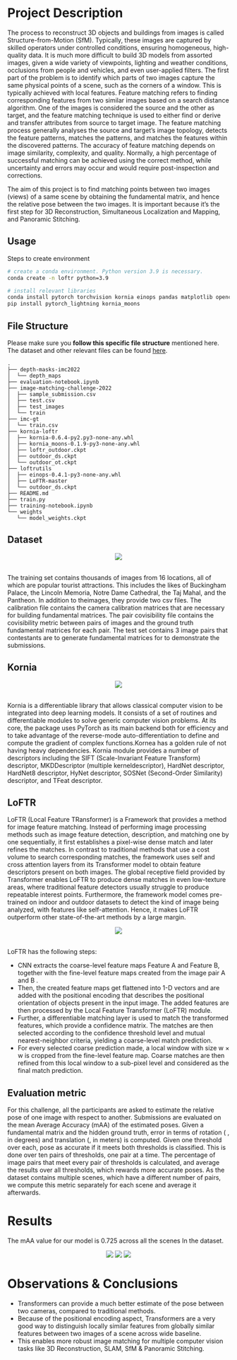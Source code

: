 # Project Description 

The process to reconstruct 3D objects and buildings from images is called Structure-from-Motion (SfM). Typically, these images are captured by skilled operators under controlled conditions, ensuring homogeneous, high-quality data. It is much more difficult to build 3D models from assorted images, given a wide variety of viewpoints, lighting and weather conditions, occlusions from people and vehicles, and even user-applied filters. The first part of the problem is to identify which parts of two images capture the same physical points of a scene, such as the corners of a window. This is typically achieved with local features. Feature matching refers to finding corresponding features from two similar images based on a search distance algorithm. One of the images is considered the source and the other as target, and the feature matching technique is used to either find or derive and transfer attributes from source to target image. The feature matching process generally analyses the source and target’s image topology, detects the feature patterns, matches the patterns, and matches the features within the discovered patterns. The accuracy of feature matching depends on image similarity, complexity, and quality. Normally, a high percentage of successful matching can be achieved using the correct method, while uncertainty and errors may occur and would require post-inspection and corrections. 

The aim of this project is to find matching points between two images (views) of a same scene by obtaining the fundamental matrix, and hence the relative pose between the two images. It is important because it’s the first step for 3D Reconstruction, Simultaneous Localization and Mapping, and Panoramic Stitching.

## Usage

Steps to create environment
```bash
# create a conda environment. Python version 3.9 is necessary.
conda create -n loftr python=3.9

# install relevant libraries
conda install pytorch torchvision kornia einops pandas matplotlib opencv loguru -c pytorch
pip install pytorch_lightning kornia_moons
```
## File Structure
Please make sure you **follow this specific file structure** mentioned here. The dataset and other relevant files can be found [here](https://drive.google.com/drive/folders/1-zAaqigu1OWFG6PhUg51aIcKRk9gkByh?usp=sharing).

```
.
├── depth-masks-imc2022
│  └── depth_maps
├── evaluation-notebook.ipynb
├── image-matching-challenge-2022
│  ├── sample_submission.csv
│  ├── test.csv
│  ├── test_images
│  └── train
├── imc-gt
│  └── train.csv
├── kornia-loftr
│  ├── kornia-0.6.4-py2.py3-none-any.whl
│  ├── kornia_moons-0.1.9-py3-none-any.whl
│  ├── loftr_outdoor.ckpt
│  ├── outdoor_ds.ckpt
│  └── outdoor_ot.ckpt
├── loftrutils
│  ├── einops-0.4.1-py3-none-any.whl
│  ├── LoFTR-master
│  └── outdoor_ds.ckpt
├── README.md
├── train.py
├── training-notebook.ipynb
└── weights
   └── model_weights.ckpt
```
## Dataset

<div align=center>
<img src="https://user-images.githubusercontent.com/39590621/168615651-16a5faaf-d444-4bde-ae53-baf4e97581c2.png">
</div>
<br>

The training set contains thousands of images from 16 locations, all of which are popular tourist attractions. This includes the likes of Buckingham Palace, the Lincoln Memoria, Notre Dame Cathedral, the Taj Mahal, and the Pantheon. In addition to theimages, they provide two csv files. The calibration file contains the camera calibration matrices that are necessary for building fundamental matrices. The pair covisibility file contains the covisibility metric between pairs of images and the ground truth fundamental matrices for each pair. The test set contains 3 image pairs that contestants are to generate fundamental matrices for to demonstrate the submissions. 

## Kornia

<div align=center>
<img src="https://user-images.githubusercontent.com/39590621/168612245-70119dea-53e5-4ea3-b8ba-d27bccfac941.png">
</div>
<br>

Kornia is a differentiable library that allows classical computer vision to be integrated into deep learning models. It consists of a set of routines and differentiable modules to solve generic computer vision problems. At its core, the package uses PyTorch as its main backend both for efficiency and to take advantage of the reverse-mode auto-differentiation to define and compute the gradient of complex functions.Kornea has a golden rule of not having heavy dependencies. Kornia module provides a number of descriptors including the SIFT (Scale-Invariant Feature Transform) descriptor, MKDDescriptor (multiple kerneldescriptor), HardNet descriptor, HardNet8 descriptor, HyNet descriptor, SOSNet (Second-Order Similarity) descriptor, and TFeat descriptor.

## LoFTR

LoFTR (Local Feature TRansformer) is a Framework that provides a method for image feature matching. Instead of performing image processing methods such as image feature detection, description, and matching one by one sequentially, it first establishes a pixel-wise dense match and later refines the matches. In contrast to traditional methods that use a cost volume to search corresponding matches, the framework uses self and cross attention layers from its Transformer model to obtain feature descriptors present on both images. The global receptive field provided by Transformer enables LoFTR to produce dense matches in even low-texture areas, where traditional feature detectors usually struggle to produce repeatable interest points. Furthermore, the framework model comes pre-trained on indoor and outdoor datasets to detect the kind of image being analyzed, with features like self-attention. Hence, it   makes LoFTR outperform other state-of-the-art methods by a large margin. 

<div align=center>
<img src="https://user-images.githubusercontent.com/39590621/168614880-48bb08e3-8553-4d80-b7b1-54175c247d8a.png">
</div>
<br>

LoFTR has the following steps: 

* CNN extracts the coarse-level feature maps Feature A and Feature B, together with the fine-level feature maps created from the image pair A and  B . 
* Then, the created feature maps get flattened into 1-D vectors and are added with the positional encoding that describes the positional orientation of objects present in the input image. The added features are then processed by the Local Feature Transformer (LoFTR) module. 
* Further, a differentiable matching layer is used to match the transformed features, which provide a confidence matrix. The matches are then selected according to the confidence threshold level and mutual nearest-neighbor criteria, yielding a coarse-level match prediction.  
* For every selected coarse prediction made, a local window with size w × w is cropped from the fine-level feature map. Coarse matches are then refined from this local window to a sub-pixel level and considered as the final match prediction.

## Evaluation metric

For this challenge, all the participants are asked to estimate the relative pose of one image with respect to another. Submissions are evaluated on the mean Average Accuracy (mAA) of the estimated poses. Given a fundamental matrix and the hidden ground truth, error in terms of rotation ( , in degrees) and translation (, in meters) is computed. Given one threshold over each, pose as accurate if it meets both thresholds is classified. This is done over ten pairs of thresholds, one pair at a time. 
The percentage of image pairs that meet every pair of thresholds is calculated, and average the results over all thresholds, which rewards more accurate poses. As the dataset contains multiple scenes, which have a different number of pairs, we compute this metric separately for each scene and average it afterwards.

# Results

The mAA value for our model is 0.725 across all the scenes In the dataset.

<div align=center>
<img src="results/res1.png">
<img src="results/res2.png">
<img src="results/res3.png">
</div>

# Observations & Conclusions
* Transformers can provide a much better estimate of the pose between two cameras, compared to traditional methods.
* Because of the positional encoding aspect, Transformers are a very good way to distinguish locally similar features from globally similar features between two images of a scene across wide baseline.
* This enables more robust image matching for multiple computer vision tasks like 3D Reconstruction, SLAM, SfM & Panoramic Stitching. 
